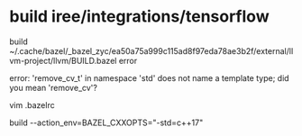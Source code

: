 # build iree/integrations/tensorflow

build  ~/.cache/bazel/_bazel_zyc/ea50a75a999c115ad8f97eda78ae3b2f/external/llvm-project/llvm/BUILD.bazel error

error: 'remove_cv_t' in namespace 'std' does not name a template type; did you mean 'remove_cv'?

vim .bazelrc

build --action_env=BAZEL_CXXOPTS="-std=c++17"
